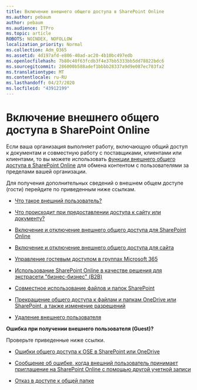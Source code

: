 ```yaml
---
title: Включение внешнего общего доступа в SharePoint Online
ms.author: pebaum
author: pebaum
ms.audience: ITPro
ms.topic: article
ROBOTS: NOINDEX, NOFOLLOW
localization_priority: Normal
ms.collection: Adm_O365
ms.assetid: 4d197afd-e806-40ad-ac20-4b10bc497edb
ms.openlocfilehash: 7b80c40f63fcdb3f4e37bb5333bb5dd78822bdc6
ms.sourcegitcommit: 286000b588adef1bbbb28337a9d9e087ec783fa2
ms.translationtype: MT
ms.contentlocale: ru-RU
ms.lasthandoff: 04/27/2020
ms.locfileid: "43912199"
---
```

# <a name="enable-external-sharing-in-sharepoint-online"></a>Включение внешнего общего доступа в SharePoint Online

Если ваша организация выполняет работу, включающую общий доступ к документам и совместную работу с поставщиками, клиентами или клиентами, то вы можете использовать [функции внешнего общего доступа в SharePoint Online](https://docs.microsoft.com/sharepoint/external-sharing-overview) для обмена контентом с пользователями за пределами вашей организации.

Для получения дополнительных сведений о внешнем общем доступе (гости) перейдите по приведенным ниже ссылкам.

- [Что такое внешний пользователь?](https://docs.microsoft.com/sharepoint/external-sharing-overview#what-is-an-external-user)

- [Что происходит при предоставлении доступа к сайту или документу?](https://docs.microsoft.com/sharepoint/external-sharing-overview#what-happens-when-i-share-a-site-or-document)

- [Включение и отключение внешнего общего доступа для SharePoint Online](https://docs.microsoft.com/sharepoint/turn-external-sharing-on-or-off)

- [Включение и отключение внешнего общего доступа для сайта](https://docs.microsoft.com/sharepoint/change-external-sharing-site)

- [Управление гостевым доступом в группах Microsoft 365](https://docs.microsoft.com/office365/admin/create-groups/manage-guest-access-in-groups?view=o365-worldwide)

- [Использование SharePoint Online в качестве решения для экстрасети "бизнес-бизнес" (B2B)](https://docs.microsoft.com/sharepoint/create-b2b-extranet)

- [Совместное использование файлов и папок SharePoint](https://support.office.com/article/share-sharepoint-files-or-folders-1fe37332-0f9a-4719-970e-d2578da4941c)

- [Прекращение общего доступа к файлам и папкам OneDrive или SharePoint, а также изменение разрешений](https://support.office.com/article/stop-sharing-onedrive-or-sharepoint-files-or-folders-or-change-permissions-0a36470f-d7fe-40a0-bd74-0ac6c1e13323)

- [Удаление внешнего пользователя](https://docs.microsoft.com/sharepoint/remove-users#delete-a-guest-from-the-microsoft-365-admin-center)

**Ошибка при получении внешнего пользователя (Guest)?**

Проверьте приведенные ниже ссылки. 

- [Ошибки общего доступа к OSE в SharePoint или OneDrive](https://docs.microsoft.com/sharepoint/sharepoint-onedrive-error-message)

- [Сообщение об ошибке, когда внешний пользователь принимает приглашение на SharePoint Online с помощью другой учетной записи](https://docs.microsoft.com/sharepoint/support/sharing-and-permissions/error-when-external-user-accepts-an-invitation-by-using-another-account)

- [Отказ в доступе к общей папке](https://docs.microsoft.com/sharepoint/support/sharing-and-permissions/cannot-access-shared-folder)
